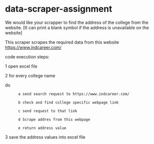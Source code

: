 # data-scraper-assignment



We would like your scrapper to find the address of the college from the website. [It can print a blank symbol if the address is unavailable on the website]

This scraper scrapes the required data from this website https://www.indcareer.com/ 


code execution steps:

1 open excel file

2 for every college name 
  
  do
  
          a send search request to https://www.indcareer.com/
   
          b check and find college specific webpage link
   
          c send request to that link
   
          d Scrape addres from this webpage
   
          e return address value
   
3 save the address values into excel file
